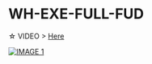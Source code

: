 # WH-EXE-FULL-FUD

☆ VIDEO > [Here]( https://www.youtube.com/watch?v=FAZ8X2NC23w " WH-EXE-FULL-FUD")


[![IMAGE 1](https://raw.githubusercontent.com/wh-Cyberspace/WH-EXE-FULL-FUD/master/img.png)](https://www.youtube.com/channel/UCj6ekUzjItnjP6T7I9r1WMA?sub_confirmation=1 "Don't upload payload inbuilt Antivirus website")
